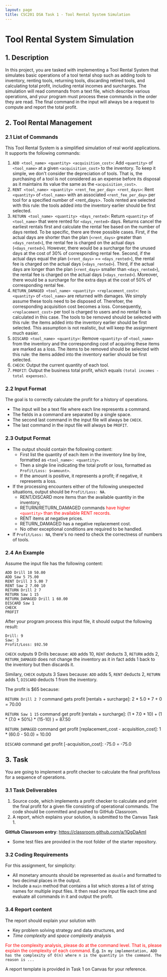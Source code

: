 ```yaml
---
layout: page
title: CSC201 DSA Task 1 - Tool Rental System Simulation
---
```


# Tool Rental System Simulation

## 1. Description

In this project, you are tasked with implementing a Tool Rental System that simulates basic operations of a tool tental shop such as adding tools to inventory, renting tools, returning tools, discarding retired tools, and calculating total profit, including rental incomes and surcharges. The simulation will read commands from a text file, which describe various operations, and your program must process these commands in the order they are read. The final command in the input will always be a request to compute and report the total profit.

## 2. Tool Rental Management

### 2.1 List of Commands

This Tool Rental System is a simplified simulation of real world applications. It supports the following commands:

1. `ADD <tool_name> <quantity> <acquisition_cost>`: Add `<quantity>` of `<tool_name>` at a given `<acquisition_cost>` to the inventory. To keep it simple, we don't consider the depreciation of tools. That is, the purchasing of a tool is not considered as an expense before its disposal as it maintains its value the same as the `<acquisition_cost>`.
2. `RENT <tool_name> <quantity> <rent_fee_per_day> <rent_days>`: Rent `<quantity>` of `<tool_name>` with an associated `<rent_fee_per_day>` per tool for a specified number of <rent_days>. Tools rented are selected with this rule: the tools added into the inventory earlier should be first selected.
3. `RETURN <tool_name> <quantity> <days_rented>`: Return `<quantity>` of `<tool_name>` that were rented for `<days_rented>` days. Returns cancel the earliest rentals first and calculate the rental fee based on the number of days rented. To be specific, there are three possible cases. First, if the actual days are shorter than the plan (`<rent_days>` greater than `<days_rented>`), the rental fee is charged on the actual days (`<days_rented>`). However, there would be a surcharge for the unused days at the cost of 30% of corresponding rental fee. Second, if the actual days equal the plan (`<rent_days>` == `<days_rented>`), the rental fee is charged on the actual days (`<days_rented>`). Third, if the actual days are longer than the plan (`<rent_days>` smaller than `<days_rented>`), the rental fee is charged on the actual days (`<days_rented>`). Moreover, there would be a surcharge for the extra days at the cost of 50% of corresponding rental fee.  
4. `RETURN_DAMAGED <tool_name> <quantity> <replacement_cost>`: `<quantity>` of `<tool_name>` are returned with damages. We simply assume these tools need to be disposed of. Therefoer, the corresponding acquisition cost becomes a loss. Consequently, `<replacement_cost>` per tool is charged to users and no rental fee is calculated in this case. The tools to be removed should be selected with this rule: the items added into the inventory earlier should be first selected. This assumption is not realistic, but will keep the assignment much easier.
5. `DISCARD <tool_name> <quantity>`: Remove `<quantity>` of `<tool_name>` from the inventory and the corresponding cost of acquiring these items are marked as a loss. The items to be removed should be selected with this rule: the items added into the inventory earlier should be first selected.
6. `CHECK`: Output the current quantity of each tool.
7. `PROFIT`: Output the business total profit, which equals `(total incomes - total expenses)`.

### 2.2 Input Format

The goal is to correctly calculate the profit for a history of operations.

- The input will be a text file where each line represents a command.
- The fields in a command are separated by a single space.
- The second last command in the input file will always be `CHECK`.
- The last command in the input file will always be `PROFIT`.

### 2.3 Output Format

- The output should contain the following content:
  - First list the quantity of each item in the inventory line by line, formatted as `<tool_name>: <quantity>`.
  - Then a single line indicating the total profit or loss, formatted as `Profit/Loss: $<amount>`.
  - If the amount is positive, it represents a profit; if negative, it represents a loss.
- If the processing encounters either of the following unexpected situations, output should be `Profit/Loss: NA`.
  - RENT/DISCARD more items than the available quantity in the inventory, 
  - RETURN/RETURN_DAMAGED commands <span style="color:red">have higher `<quantity>` than the available RENT records.</span>
  - RENT items at negative prices.
  - RETURN_DAMAGED has a negative replacement cost.
  - No other exceptional conditions are required to be handled.
- If `Profit/Loss: NA`, there's no need to check the correctness of numbers of tools.

### 2.4 An Example

Assume the input file has the following content:

```
ADD Drill 10 50.00
ADD Saw 5 75.00
RENT Drill 3 5.00 7
RENT Saw 2 7.00 10
RETURN Drill 2 7
RETURN Saw 1 15
RETURN_DAMAGED Drill 1 60.00
DISCARD Saw 1
CHECK
PROFIT
```

After your program process this input file, it should output the following result:

```
Drill: 9
Saw: 3
Profit/Loss: $92.50
```

`CHECK` outputs 9 Drills because: `ADD` adds 10, `RENT` deducts 3, `RETURN` adds 2, `RETURN_DAMAGED` does not change the inventory as it in fact adds 1 back to the inventory but then discards it.

Similary, `CHECK` outputs 3 Saws because: `ADD` adds 5, `RENT` deducts 2, `RETURN` adds 1, `DISCARD` deducts 1 from the inventory.

The profit is $65 because:

`RETURN Drill 2 7` command gets profit [rentals + surcharge]: 2 * 5.0 * 7 + 0 = 70.00

`RETURN Saw 1 15` command get profit [rentals + surcharge]: (1 * 7.0 * 10) + (1 * (7.0 * 50%) * (15-10) ) = 87.50

`RETURN_DAMAGED` command get profit [replacement_cost - acquisition_cost]: 1 * (60.0 - 50.0) = 10.00

`DISCARD` command get profit [-acquisition_cost]: -75.0 = -75.0

## 3. Task

You are going to implement a profit checker to calculate the final profit/loss for a sequence of operations. 

### 3.1 Task Deliverables

1.   Source code, which implements a profit checker to calculate and print the final profit for a given file consisting of operational commands. The code should be committed and pushed to GitHub Classroom.
2.   A report, which explains your solution, is submitted to the Canvas Task 1. 

**GitHub Classroom entry**: <https://classroom.github.com/a/1QgDaAmI>

*   Some test files are provided in the root folder of the starter repository.

### 3.2 Coding Requirements

For this assignment, for simplicity:

*    All monetary amounts should be represented as `double` and formatted to two decimal places in the output.
*   Include a `main` method that contains a list which stores a list of string names for multiple input files. It then read one input file each time and evaluate all commands in it and output the profit.

### 3.4 Report content

The report should explain your solution with

*    Key problem solving strategy and data structures, and
*   *Time complexity* and *space complexity* analysis

<span style="color:red">For the complexity analysis, please do at the command level. That is, please explain the complexity of each command.</span> E.g.
`In my implementation, ADD has the complexity of O(n) where n is the quantity in the command. The reason is ...`

A report template is provided in Task 1 on Canvas for your reference.
